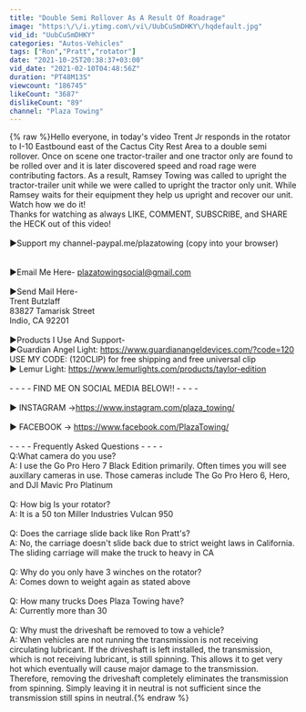 ```yaml
---
title: "Double Semi Rollover As A Result Of Roadrage"
image: "https:\/\/i.ytimg.com\/vi\/UubCuSmDHKY\/hqdefault.jpg"
vid_id: "UubCuSmDHKY"
categories: "Autos-Vehicles"
tags: ["Ron","Pratt","rotator"]
date: "2021-10-25T20:38:37+03:00"
vid_date: "2021-02-10T04:48:56Z"
duration: "PT48M13S"
viewcount: "186745"
likeCount: "3687"
dislikeCount: "89"
channel: "Plaza Towing"
---
```

{% raw %}Hello everyone, in today's video Trent Jr responds in the rotator to I-10 Eastbound east of the Cactus City Rest Area to a double semi rollover. Once on scene one tractor-trailer and one tractor only are found to be rolled over and it is later discovered speed and road rage were contributing factors. As a result, Ramsey Towing was called to upright the tractor-trailer unit while we were called to upright the tractor only unit. While Ramsey waits for their equipment they help us upright and recover our unit. Watch how we do it!<br />Thanks for watching as always LIKE, COMMENT, SUBSCRIBE, and SHARE the HECK out of this video!<br /><br />►Support my channel-paypal.me/plazatowing    (copy into your browser)<br /><br /><br />►Email Me Here- plazatowingsocial@gmail.com<br /><br />►Send Mail Here-<br />Trent Butzlaff<br />83827 Tamarisk Street<br /> Indio, CA 92201<br /><br />►Products I Use And Support- <br />     ►Guardian Angel Light:  <a rel="nofollow" target="blank" href="https://www.guardianangeldevices.com/?code=120">https://www.guardianangeldevices.com/?code=120</a><br />USE MY CODE: (120CLIP) for free shipping and free universal clip<br />     ► Lemur Light: <a rel="nofollow" target="blank" href="https://www.lemurlights.com/products/taylor-edition">https://www.lemurlights.com/products/taylor-edition</a><br /><br />- - - - FIND ME ON SOCIAL MEDIA BELOW!! - - - -<br /><br />► INSTAGRAM →<a rel="nofollow" target="blank" href="https://www.instagram.com/plaza_towing/">https://www.instagram.com/plaza_towing/</a><br /><br />► FACEBOOK → <a rel="nofollow" target="blank" href="https://www.facebook.com/PlazaTowing/">https://www.facebook.com/PlazaTowing/</a><br /><br />- - - - Frequently Asked Questions - - - -<br />Q:What camera do you use?<br />A: I use the Go Pro Hero 7 Black Edition primarily. Often times you will see auxillary cameras in use. Those cameras include The Go Pro Hero 6, Hero, and DJI Mavic Pro Platinum <br /><br />Q: How big Is your rotator?<br />A: It is a 50 ton Miller Industries Vulcan 950<br /><br />Q: Does the carriage slide back like Ron Pratt's?<br />A: No, the carriage doesn't slide back due to strict weight laws in California. The sliding carriage will make the truck to heavy in CA<br /><br />Q: Why do you only have 3 winches on the rotator?<br />A: Comes down to weight again as stated above<br /><br />Q: How many trucks Does Plaza Towing have?<br />A: Currently more than 30<br /><br />Q: Why must the driveshaft be removed to tow a vehicle?<br />A: When vehicles are not running the transmission is not receiving circulating lubricant. If the driveshaft is left installed, the transmission, which is not receiving lubricant, is still spinning. This allows it to get very hot which eventually will cause major damage to the transmission. Therefore, removing the driveshaft completely eliminates the transmission from spinning. Simply leaving it in neutral is not sufficient since the transmission still spins in neutral.{% endraw %}
